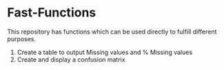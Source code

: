 # Fast-Functions
This repository has functions which can be used directly to fulfill different purposes.

1. Create a table to output Missing values and % Missing values
2. Create and display a confusion matrix
